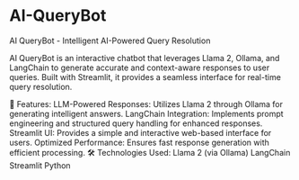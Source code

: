 # AI-QueryBot

AI QueryBot - Intelligent AI-Powered Query Resolution

AI QueryBot is an interactive chatbot that leverages Llama 2, Ollama, and LangChain to generate accurate and context-aware responses to user queries. Built with Streamlit, it provides a seamless interface for real-time query resolution.

🚀 Features:
LLM-Powered Responses: Utilizes Llama 2 through Ollama for generating intelligent answers.
LangChain Integration: Implements prompt engineering and structured query handling for enhanced responses.
Streamlit UI: Provides a simple and interactive web-based interface for users.
Optimized Performance: Ensures fast response generation with efficient processing.
🛠 Technologies Used:
Llama 2 (via Ollama)
LangChain
Streamlit
Python
